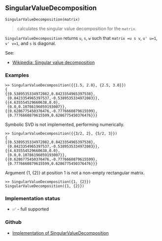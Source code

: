 ## SingularValueDecomposition

```
SingularValueDecomposition(matrix)
```

> calculates the singular value decomposition for the `matrix`.

`SingularValueDecomposition` returns `u`, `s`, `w` such that `matrix =u s v`,
`u' u=1`, `v' v=1`, and `s` is diagonal.

See:
* [Wikipedia: Singular value decomposition](https://en.wikipedia.org/wiki/Singular_value_decomposition)

### Examples

```
>> SingularValueDecomposition({{1.5, 2.0}, {2.5, 3.0}}) 
{
{{0.5389535334972082,0.8423354965397538},
 {0.8423354965397537,-0.5389535334972083}},
{{4.635554529660638,0.0},
 {0.0,0.10786196059193007}},
{{0.6286775450376476,-0.7776660879615599},
 {0.7776660879615599,0.6286775450376476}}}
```

Symbolic SVD is not implemented, performing numerically.

```
>> SingularValueDecomposition({{3/2, 2}, {5/2, 3}}) 
{
{{0.5389535334972082,0.8423354965397538},
 {0.8423354965397537,-0.5389535334972083}},
{{4.635554529660638,0.0},
 {0.0,0.10786196059193007}},
{{0.6286775450376476,-0.7776660879615599},
 {0.7776660879615599,0.6286775450376476}}}
```

Argument {1, {2}} at position 1 is not a non-empty rectangular matrix.

```
>> SingularValueDecomposition({1, {2}})
SingularValueDecomposition({1, {2}})
```






### Implementation status

* &#x2705; - full supported

### Github

* [Implementation of SingularValueDecomposition](https://github.com/axkr/symja_android_library/blob/master/symja_android_library/matheclipse-core/src/main/java/org/matheclipse/core/builtin/LinearAlgebra.java#L5178) 
